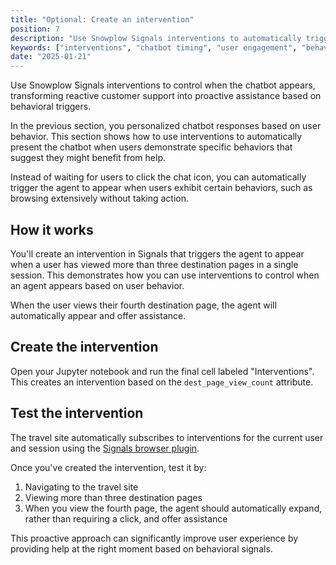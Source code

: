 ```yaml
---
title: "Optional: Create an intervention"
position: 7
description: "Use Snowplow Signals interventions to automatically trigger chatbot appearance based on specific user behaviors."
keywords: ["interventions", "chatbot timing", "user engagement", "behavioral triggers", "proactive assistance"]
date: "2025-01-21"
---
```


Use Snowplow Signals interventions to control when the chatbot appears, transforming reactive customer support into proactive assistance based on behavioral triggers.

In the previous section, you personalized chatbot responses based on user behavior. This section shows how to use interventions to automatically present the chatbot when users demonstrate specific behaviors that suggest they might benefit from help.

Instead of waiting for users to click the chat icon, you can automatically trigger the agent to appear when users exhibit certain behaviors, such as browsing extensively without taking action.

## How it works

You'll create an intervention in Signals that triggers the agent to appear when a user has viewed more than three destination pages in a single session. This demonstrates how you can use interventions to control when an agent appears based on user behavior.

When the user views their fourth destination page, the agent will automatically appear and offer assistance.

## Create the intervention

Open your Jupyter notebook and run the final cell labeled "Interventions". This creates an intervention based on the `dest_page_view_count` attribute.

## Test the intervention

The travel site automatically subscribes to interventions for the current user and session using the [Signals browser plugin](/docs/signals/receive-interventions/).

Once you've created the intervention, test it by:

1. Navigating to the travel site
2. Viewing more than three destination pages
3. When you view the fourth page, the agent should automatically expand, rather than requiring a click, and offer assistance

This proactive approach can significantly improve user experience by providing help at the right moment based on behavioral signals.
